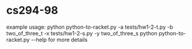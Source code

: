 cs294-98
========

example usage: 
python python-to-racket.py -a tests/hw1-2-t.py -b two_of_three_t -x tests/hw1-2-s.py -y two_of_three_s
python python-to-racket.py --help for more details
